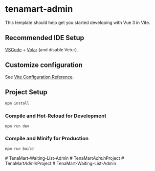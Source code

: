 # tenamart-admin

This template should help get you started developing with Vue 3 in Vite.

## Recommended IDE Setup

[VSCode](https://code.visualstudio.com/) + [Volar](https://marketplace.visualstudio.com/items?itemName=Vue.volar) (and disable Vetur).

## Customize configuration

See [Vite Configuration Reference](https://vite.dev/config/).

## Project Setup

```sh
npm install
```

### Compile and Hot-Reload for Development

```sh
npm run dev
```

### Compile and Minify for Production

```sh
npm run build
```
#   T e n a M a r t - W a i t i n g - L i s t - A d m i n  
 #   T e n a M a r t _ A d m i n _ P r o j e c t  
 #   T e n a M a r t _ A d m i n _ P r o j e c t  
 #   T e n a M a r t - W a i t i n g - L i s t - A d m i n  
 